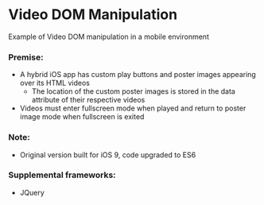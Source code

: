 # Video DOM Manipulation
Example of Video DOM manipulation in a mobile environment

### Premise:
* A hybrid iOS app has custom play buttons and poster images appearing over its HTML videos
  * The location of the custom poster images is stored in the data attribute of their respective videos
* Videos must enter fullscreen mode when played and return to poster image mode when fullscreen is exited

### Note:
* Original version built for iOS 9, code upgraded to ES6

### Supplemental frameworks:
* JQuery
